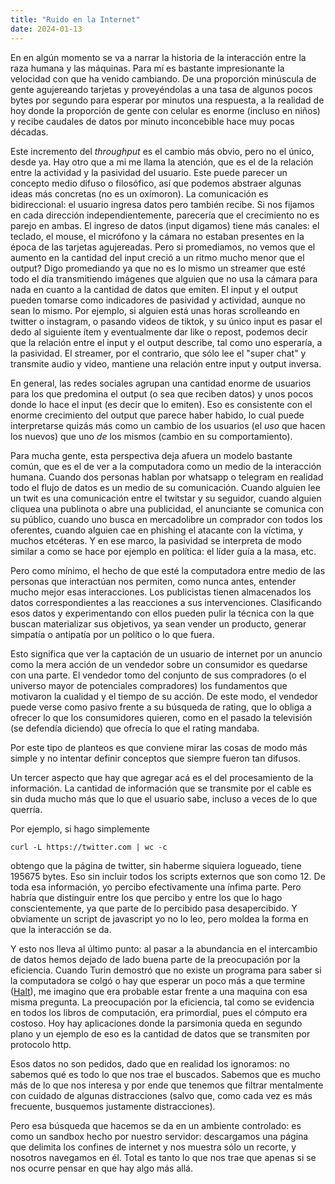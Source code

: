 ```yaml
---
title: "Ruido en la Internet"
date: 2024-01-13
---
```


En en algún momento se va a narrar la historia de la interacción entre la
raza humana y las máquinas. Para mí es bastante impresionante la velocidad
con que ha venido cambiando. De una proporción minúscula de gente
agujereando tarjetas y proveyéndolas a una tasa de algunos pocos bytes por
segundo para esperar por minutos una respuesta, a la realidad de hoy donde
la proporción de gente con celular es enorme (incluso en niños) y recibe
caudales de datos por minuto inconcebible hace muy pocas décadas.

Este incremento del *throughput* es el cambio más obvio, pero no el
único, desde ya. Hay otro que a mi me llama la atención, que es el de la
relación entre la actividad y la pasividad del usuario. Este puede
parecer un concepto medio difuso o filosófico, así que podemos abstraer
algunas ideas más concretas (no es un oxímoron). La comunicación es
bidireccional: el usuario ingresa datos pero también recibe. Si nos
fijamos en cada dirección independientemente, parecería que el crecimiento
no es parejo en ambas. El ingreso de datos (input digamos) tiene más
canales: el teclado, el mouse, el micrófono y la cámara no  estaban
presentes en la época de las tarjetas agujereadas. Pero si promediamos,
no vemos que el aumento en la cantidad del input creció a un ritmo mucho
menor que el output? Digo promediando ya que no es lo mismo un streamer
que esté todo el día transmitiendo imágenes que alguien que no usa la
cámara para nada en cuanto a la cantidad de datos que emiten. El input y
el output pueden tomarse como indicadores de pasividad y actividad,
aunque no sean lo mismo. Por ejemplo, si alguien está unas horas
scrolleando en twitter o instagram, o pasando videos de tiktok, y su único
input es pasar el dedo al siguiente ítem y eventualmente dar like o
repost, podemos decir que la relación entre el input y el output
describe, tal como uno esperaría, a la pasividad. El streamer, por el
contrario, que sólo lee el "super chat" y transmite audio y video,
mantiene una relación entre input y output inversa.

En general, las redes sociales agrupan una cantidad enorme de usuarios
para los que predomina el output (o sea que reciben datos) y unos pocos
donde lo hace el input (es decir que lo emiten). Eso es consistente con
el enorme crecimiento del output que parece haber habido, lo cual puede
interpretarse quizás más como un cambio de los usuarios (el *uso* que
hacen los nuevos) que uno *de* los mismos (cambio en su comportamiento).

Para mucha gente, esta perspectiva deja afuera un modelo bastante común,
que es el de ver a la computadora como un medio de la interacción humana.
Cuando dos personas hablan por whatsapp o telegram en realidad todo el
flujo de datos es un medio de su comunicación. Cuando alguien lee un twit
es una comunicación entre el twitstar y su seguidor, cuando alguien
cliquea una publinota o abre una publicidad, el anunciante se comunica
con su público, cuando uno busca en mercadolibre un comprador con todos
los oferentes, cuando alguien cae en phishing el atacante con la víctima,
y muchos etcéteras. Y en ese marco, la pasividad se interpreta de modo
similar a como se hace por ejemplo en política: el líder guía a la masa,
etc.

Pero como mínimo, el hecho de que esté la computadora entre medio de las
personas que interactúan nos permiten, como nunca antes, entender mucho
mejor esas interacciones. Los publicistas tienen almacenados los datos
correspondientes a las reacciones a sus intervenciones. Clasificando esos
datos y experimentando con ellos pueden pulir la técnica con la que
buscan materializar sus objetivos, ya sean vender un producto, generar
simpatía o antipatía por un político o lo que fuera.

Esto significa que ver la captación de un usuario de internet por un
anuncio como la mera acción de un vendedor sobre un consumidor es
quedarse con una parte. El vendedor tomo del conjunto de sus compradores
(o el universo mayor de potenciales compradores) los fundamentos que
motivaron la cualidad y el tiempo de su acción. De este modo, el vendedor
puede verse como pasivo frente a su búsqueda de rating, que lo obliga a
ofrecer lo que los consumidores quieren, como en el pasado la televisión
(se defendía diciendo) que ofrecía lo que el rating mandaba.

Por este tipo de planteos es que conviene mirar las cosas de modo más
simple y no intentar definir conceptos que siempre fueron tan difusos.

Un tercer aspecto que hay que agregar acá es el del procesamiento de la
información. La cantidad de información que se transmite por el cable es
sin duda mucho más que lo que el usuario sabe, incluso a veces de lo que
querría.

Por ejemplo, si hago simplemente 

```
curl -L https://twitter.com | wc -c

```

obtengo que la página de twitter, sin haberme siquiera logueado, tiene
195675 bytes. Eso sin incluir todos los scripts externos que son como 12.
De toda esa información, yo percibo efectivamente una ínfima parte. Pero
habría que distinguir entre los que percibo y entre los que lo hago
conscientemente, ya que parte de lo percibido pasa desapercibido. Y
obviamente un script de javascript yo no lo leo, pero moldea la forma en
que la interacción se da.

Y esto nos lleva al último punto: al pasar a la abundancia en el
intercambio de datos hemos dejado de lado buena parte de la preocupación
por la eficiencia. Cuando Turin demostró que no existe un programa para
saber si la computadora se colgó o hay que esperar un poco más a que
termine ([Halt](https://es.wikipedia.org/wiki/Problema_de_la_parada)), me
imagino que era probable estar frente a una maquina con esa misma
pregunta. La preocupación por la eficiencia, tal como se evidencia en
todos los libros de computación, era primordial, pues el cómputo era
costoso. Hoy hay aplicaciones donde la parsimonia queda en segundo plano
y un ejemplo de eso es la cantidad de datos que se transmiten por
protocolo http.

Esos datos no son pedidos, dado que en realidad los ignoramos: no sabemos
qué es todo lo que nos trae el buscados. Sabemos que es mucho más de lo
que nos interesa y por ende que tenemos que filtrar mentalmente con
cuidado de algunas distracciones (salvo que, como cada vez es más
frecuente, busquemos justamente distracciones). 

Pero esa búsqueda que hacemos se da en un ambiente controlado: es como un
sandbox hecho por nuestro servidor: descargamos una página que delimita
los confines de internet y nos muestra sólo un recorte, y nosotros
navegamos en él. Total es tanto lo que nos trae que apenas si se nos
ocurre pensar en que hay algo más allá.

